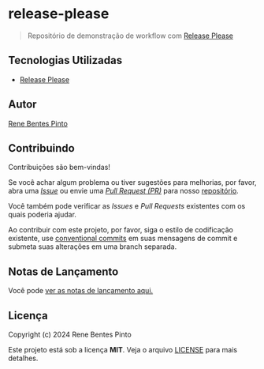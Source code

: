 # release-please

> Repositório de demonstração de workflow com [Release Please](https://github.com/googleapis/release-please-action)

## Tecnologias Utilizadas

- [Release Please](https://github.com/googleapis/release-please-action)

## Autor

[Rene Bentes Pinto](http://github.com/renebentes)

## Contribuindo

Contribuições são bem-vindas!

Se você achar algum problema ou tiver sugestões para melhorias, por favor, abra uma [_Issue_][issues] ou envie uma [_Pull Request (PR)_][pulls] para nosso [repositório][repo].

Você também pode verificar as _Issues_ e _Pull Requests_ existentes com os quais poderia ajudar.

Ao contribuir com este projeto, por favor, siga o estilo de codificação existente, use [conventional commits][commits] em suas mensagens de commit e submeta suas alterações em uma branch separada.

## Notas de Lançamento

Você pode [ver as notas de lançamento aqui.](CHANGELOG.md)

## Licença

Copyright (c) 2024 Rene Bentes Pinto

Este projeto está sob a licença **MIT**. Veja o arquivo [LICENSE](LICENSE) para mais detalhes.

[repo]: http://github.com/renebentes/repository
[issues]: ../../issues
[pulls]: ../../pulls
[commits]: https://www.conventionalcommits.org/en/v1.0.0/
